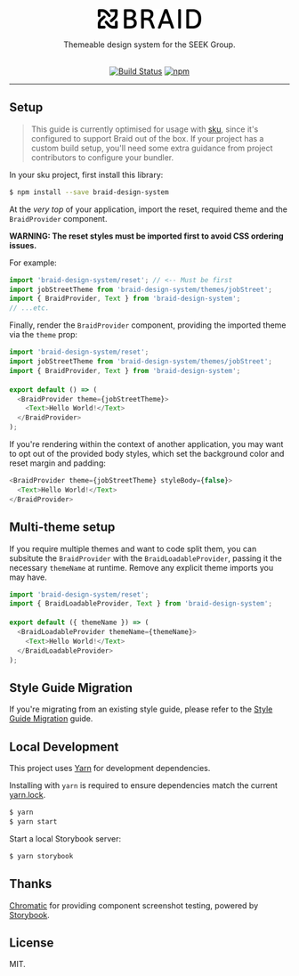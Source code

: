 <div align="center" >
  <img src="logo.png" alt="BRAID" title="BRAID" width="186px" />
  <br/>
  <br/>
  Themeable design system for the SEEK Group.
  <br/>
  <br/>

[![Build Status](https://img.shields.io/github/workflow/status/seek-oss/braid-design-system/Test/master.svg?style=for-the-badge)](https://github.com/seek-oss/braid-design-system/actions) [![npm](https://img.shields.io/npm/v/braid-design-system.svg?style=for-the-badge)](https://www.npmjs.com/package/braid-design-system)

  <hr />
</div>

## Setup

> This guide is currently optimised for usage with [sku](https://github.com/seek-oss/sku), since it's configured to support Braid out of the box. If your project has a custom build setup, you'll need some extra guidance from project contributors to configure your bundler.

In your sku project, first install this library:

```bash
$ npm install --save braid-design-system
```

At the _very top_ of your application, import the reset, required theme and the `BraidProvider` component.

**WARNING: The reset styles must be imported first to avoid CSS ordering issues.**

For example:

```js
import 'braid-design-system/reset'; // <-- Must be first
import jobStreetTheme from 'braid-design-system/themes/jobStreet';
import { BraidProvider, Text } from 'braid-design-system';
// ...etc.
```

Finally, render the `BraidProvider` component, providing the imported theme via the `theme` prop:

```js
import 'braid-design-system/reset';
import jobStreetTheme from 'braid-design-system/themes/jobStreet';
import { BraidProvider, Text } from 'braid-design-system';

export default () => (
  <BraidProvider theme={jobStreetTheme}>
    <Text>Hello World!</Text>
  </BraidProvider>
);
```

If you're rendering within the context of another application, you may want to opt out of the provided body styles, which set the background color and reset margin and padding:

```js
<BraidProvider theme={jobStreetTheme} styleBody={false}>
  <Text>Hello World!</Text>
</BraidProvider>
```

## Multi-theme setup

If you require multiple themes and want to code split them, you can subsitute the `BraidProvider` with the `BraidLoadableProvider`, passing it the necessary `themeName` at runtime. Remove any explicit theme imports you may have.

```js
import 'braid-design-system/reset';
import { BraidLoadableProvider, Text } from 'braid-design-system';

export default ({ themeName }) => (
  <BraidLoadableProvider themeName={themeName}>
    <Text>Hello World!</Text>
  </BraidLoadableProvider>
);
```

## Style Guide Migration

If you're migrating from an existing style guide, please refer to the [Style Guide Migration](./docs/Style%20Guide%20Migration.md) guide.

## Local Development

This project uses [Yarn](https://yarnpkg.com) for development dependencies.

Installing with `yarn` is required to ensure dependencies match the current [yarn.lock](./yarn.lock).

```bash
$ yarn
$ yarn start
```

Start a local Storybook server:

```bash
$ yarn storybook
```

## Thanks

[Chromatic](https://www.chromaticqa.com) for providing component screenshot testing, powered by [Storybook](https://storybook.js.org/).

## License

MIT.

